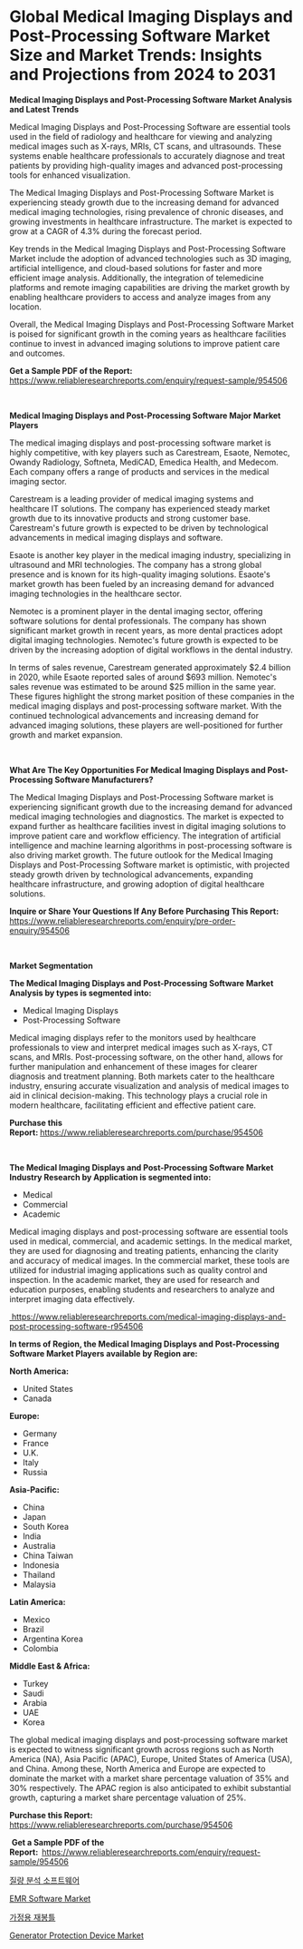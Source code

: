 <p><h1>Global Medical Imaging Displays and Post-Processing Software Market Size and Market Trends: Insights and Projections from 2024 to 2031</h1></p><p><strong>Medical Imaging Displays and Post-Processing Software Market Analysis and Latest Trends</strong></p>
<p><p>Medical Imaging Displays and Post-Processing Software are essential tools used in the field of radiology and healthcare for viewing and analyzing medical images such as X-rays, MRIs, CT scans, and ultrasounds. These systems enable healthcare professionals to accurately diagnose and treat patients by providing high-quality images and advanced post-processing tools for enhanced visualization.</p><p>The Medical Imaging Displays and Post-Processing Software Market is experiencing steady growth due to the increasing demand for advanced medical imaging technologies, rising prevalence of chronic diseases, and growing investments in healthcare infrastructure. The market is expected to grow at a CAGR of 4.3% during the forecast period.</p><p>Key trends in the Medical Imaging Displays and Post-Processing Software Market include the adoption of advanced technologies such as 3D imaging, artificial intelligence, and cloud-based solutions for faster and more efficient image analysis. Additionally, the integration of telemedicine platforms and remote imaging capabilities are driving the market growth by enabling healthcare providers to access and analyze images from any location.</p><p>Overall, the Medical Imaging Displays and Post-Processing Software Market is poised for significant growth in the coming years as healthcare facilities continue to invest in advanced imaging solutions to improve patient care and outcomes.</p></p>
<p><strong>Get a Sample PDF of the Report:&nbsp;</strong> <a href="https://www.reliableresearchreports.com/enquiry/request-sample/954506">https://www.reliableresearchreports.com/enquiry/request-sample/954506</a></p>
<p>&nbsp;</p>
<p><strong>Medical Imaging Displays and Post-Processing Software Major Market Players</strong></p>
<p><p>The medical imaging displays and post-processing software market is highly competitive, with key players such as Carestream, Esaote, Nemotec, Owandy Radiology, Softneta, MediCAD, Emedica Health, and Medecom. Each company offers a range of products and services in the medical imaging sector.</p><p>Carestream is a leading provider of medical imaging systems and healthcare IT solutions. The company has experienced steady market growth due to its innovative products and strong customer base. Carestream's future growth is expected to be driven by technological advancements in medical imaging displays and software.</p><p>Esaote is another key player in the medical imaging industry, specializing in ultrasound and MRI technologies. The company has a strong global presence and is known for its high-quality imaging solutions. Esaote's market growth has been fueled by an increasing demand for advanced imaging technologies in the healthcare sector.</p><p>Nemotec is a prominent player in the dental imaging sector, offering software solutions for dental professionals. The company has shown significant market growth in recent years, as more dental practices adopt digital imaging technologies. Nemotec's future growth is expected to be driven by the increasing adoption of digital workflows in the dental industry.</p><p>In terms of sales revenue, Carestream generated approximately $2.4 billion in 2020, while Esaote reported sales of around $693 million. Nemotec's sales revenue was estimated to be around $25 million in the same year. These figures highlight the strong market position of these companies in the medical imaging displays and post-processing software market. With the continued technological advancements and increasing demand for advanced imaging solutions, these players are well-positioned for further growth and market expansion.</p></p>
<p>&nbsp;</p>
<p><strong>What Are The Key Opportunities For Medical Imaging Displays and Post-Processing Software Manufacturers?</strong></p>
<p><p>The Medical Imaging Displays and Post-Processing Software market is experiencing significant growth due to the increasing demand for advanced medical imaging technologies and diagnostics. The market is expected to expand further as healthcare facilities invest in digital imaging solutions to improve patient care and workflow efficiency. The integration of artificial intelligence and machine learning algorithms in post-processing software is also driving market growth. The future outlook for the Medical Imaging Displays and Post-Processing Software market is optimistic, with projected steady growth driven by technological advancements, expanding healthcare infrastructure, and growing adoption of digital healthcare solutions.</p></p>
<p><strong>Inquire or Share Your Questions If Any Before Purchasing This Report:</strong> <a href="https://www.reliableresearchreports.com/enquiry/pre-order-enquiry/954506">https://www.reliableresearchreports.com/enquiry/pre-order-enquiry/954506</a></p>
<p>&nbsp;</p>
<p><strong>Market Segmentation</strong></p>
<p><strong>The Medical Imaging Displays and Post-Processing Software Market Analysis by types is segmented into:</strong></p>
<p><ul><li>Medical Imaging Displays</li><li>Post-Processing Software</li></ul></p>
<p><p>Medical imaging displays refer to the monitors used by healthcare professionals to view and interpret medical images such as X-rays, CT scans, and MRIs. Post-processing software, on the other hand, allows for further manipulation and enhancement of these images for clearer diagnosis and treatment planning. Both markets cater to the healthcare industry, ensuring accurate visualization and analysis of medical images to aid in clinical decision-making. This technology plays a crucial role in modern healthcare, facilitating efficient and effective patient care.</p></p>
<p><strong>Purchase this Report:&nbsp;</strong><a href="https://www.reliableresearchreports.com/purchase/954506">https://www.reliableresearchreports.com/purchase/954506</a></p>
<p>&nbsp;</p>
<p><strong>The Medical Imaging Displays and Post-Processing Software Market Industry Research by Application is segmented into:</strong></p>
<p><ul><li>Medical</li><li>Commercial</li><li>Academic</li></ul></p>
<p><p>Medical imaging displays and post-processing software are essential tools used in medical, commercial, and academic settings. In the medical market, they are used for diagnosing and treating patients, enhancing the clarity and accuracy of medical images. In the commercial market, these tools are utilized for industrial imaging applications such as quality control and inspection. In the academic market, they are used for research and education purposes, enabling students and researchers to analyze and interpret imaging data effectively.</p></p>
<p><a href="https://www.reliableresearchreports.com/medical-imaging-displays-and-post-processing-software-r954506">&nbsp;https://www.reliableresearchreports.com/medical-imaging-displays-and-post-processing-software-r954506</a></p>
<p><strong>In terms of Region, the Medical Imaging Displays and Post-Processing Software Market Players available by Region are:</strong></p>
<p>
    <p> <strong> North America: </strong>
        <ul>
            <li>United States</li>
            <li>Canada</li>
        </ul>
        </p> 
    <p> <strong> Europe: </strong>
        <ul>
            <li>Germany</li>
            <li>France</li>
            <li>U.K.</li>
            <li>Italy</li>
            <li>Russia</li>
        </ul>
        </p> 
    <p> <strong> Asia-Pacific: </strong>
        <ul>
            <li>China</li>
            <li>Japan</li>
            <li>South Korea</li>
            <li>India</li>
            <li>Australia</li>
            <li>China Taiwan</li>
            <li>Indonesia</li>
            <li>Thailand</li>
            <li>Malaysia</li>
        </ul>
        </p> 
    <p> <strong> Latin America: </strong>
        <ul>
            <li>Mexico</li>
            <li>Brazil</li>
            <li>Argentina Korea</li>
            <li>Colombia</li>
        </ul>
        </p> 
    <p> <strong> Middle East & Africa: </strong>
        <ul>
            <li>Turkey</li>
            <li>Saudi</li>
            <li>Arabia</li>
            <li>UAE</li>
            <li>Korea</li>
        </ul>
    </p>
    </p>
<p><p>The global medical imaging displays and post-processing software market is expected to witness significant growth across regions such as North America (NA), Asia Pacific (APAC), Europe, United States of America (USA), and China. Among these, North America and Europe are expected to dominate the market with a market share percentage valuation of 35% and 30% respectively. The APAC region is also anticipated to exhibit substantial growth, capturing a market share percentage valuation of 25%.</p></p>
<p><strong>Purchase this Report: </strong><a href="https://www.reliableresearchreports.com/purchase/954506">https://www.reliableresearchreports.com/purchase/954506</a></p>
<p>&nbsp;<strong>Get a Sample PDF of the Report:&nbsp;&nbsp;</strong><a href="https://www.reliableresearchreports.com/enquiry/request-sample/954506">https://www.reliableresearchreports.com/enquiry/request-sample/954506</a></p>
<p><strong></strong></p>
<p><p><a href="https://github.com/hook46569/Market-Research-Report-List-1/blob/main/927785560422.md">질량 분석 소프트웨어</a></p><p><a href="https://www.linkedin.com/pulse/emr-software-market-size-evaluating-its-trends-growth-projections-tmgaf">EMR Software Market</a></p><p><a href="https://github.com/bvubpqd5241630/Market-Research-Report-List-2/blob/main/452887760424.md">가정용 재봉틀</a></p><p><a href="https://www.linkedin.com/pulse/generator-protection-device-market-provides-comprehensive-analysis-uxgif">Generator Protection Device Market</a></p></p>